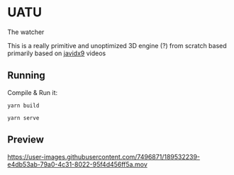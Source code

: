 # UATU

The watcher

This is a really primitive and unoptimized 3D engine (?) from scratch based primarily
based on [javidx9][1] videos

## Running

Compile & Run it:

```console
yarn build

yarn serve
```

## Preview


https://user-images.githubusercontent.com/7496871/189532239-e4db53ab-79a0-4c31-8022-95f4d456ff5a.mov


[1]: https://www.youtube.com/watch?v=ih20l3pJoeU&list=PLrOv9FMX8xJE8NgepZR1etrsU63fDDGxO&index=22
